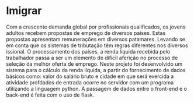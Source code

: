 # Imigrar
Com a crescente demanda global por profissionais qualificados, os jovens adultos recebem propostas de emprego de diversos países. Estas propostas apresentam remunerações em diversos patamares. Levando se em conta que os sistemas de tributação têm regras diferentes nos diversos issional. O processamento dos países, a renda líquida recebida pelo trabalhador passa a ser um elemento de difícil aferição no processo de seleção da melhor oferta de emprego.
Neste projeto foi desenvolvido um sistema para o cálculo da renda líquida, a partir do fornecimento de dados básicos como: valor do salário bruto e cidade em que será exercida a atividade profdados de entrada ocorre no servidor com um programa utilizando a linguagem python.
A passagem de dados entre o front-end e o back-end é feita com o uso de flask.
